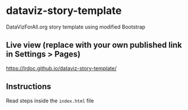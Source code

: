 # dataviz-story-template
DataVizForAll.org story template using modified Bootstrap

## Live view (replace with your own published link in Settings > Pages)
https://lrdoc.github.io/dataviz-story-template/

## Instructions
Read steps inside the `index.html` file
